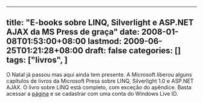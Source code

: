 
---
title: "E-books sobre LINQ, Silverlight e ASP.NET AJAX da MS Press de graça"
date: 2008-01-08T01:53:00+08:00
lastmod: 2009-06-25T01:21:28+08:00
draft: false
categories: []
tags: ["livros", ]
---


O Natal já passou mas aqui ainda tem presente. A Microsoft liberou alguns capítulos de livros da Microsoft Press sobre LINQ, Silverlight 1.0 e ASP.NET AJAX. O livro sobre LINQ está completo, com exceção do apêndice. Basta acessar a [página](http://www.microsoft.com/learning/vstudio/2008/default.mspx#EBOOK) e se cadastrar com uma conta do Windows Live ID.

